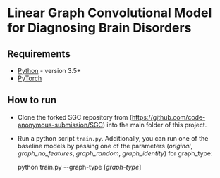 # Linear Graph Convolutional Model for Diagnosing Brain Disorders

## Requirements

* [Python](https://www.python.org/downloads/) - version 3.5+
* [PyTorch](https://pytorch.org/get-started/locally/)

## How to run

* Clone the forked SGC repository from (https://github.com/code-anonymous-submission/SGC) into the main folder of this project. 

* Run a python script `train.py`. Additionally, you can run one of the baseline models by passing one of the parameters (*original*, *graph_no_features*, *graph_random*, *graph_identity*) for graph_type: 

	python train.py --graph-type [*graph-type*]
	
  
